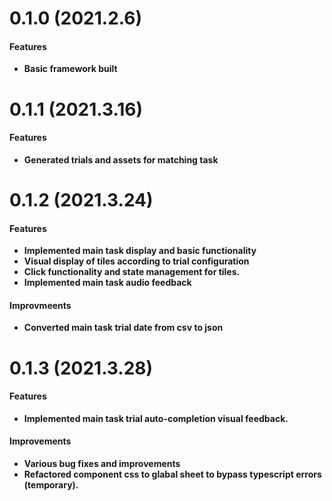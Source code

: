 # 0.1.0 (2021.2.6)

#### Features

-   **Basic framework built**

# 0.1.1 (2021.3.16)

#### Features

-   **Generated trials and assets for matching task**

# 0.1.2 (2021.3.24)

#### Features

-   **Implemented main task display and basic functionality**
-   **Visual display of tiles according to trial configuration**
-   **Click functionality and state management for tiles.**
-   **Implemented main task audio feedback**

#### Improvmeents

-   **Converted main task trial date from csv to json**

# 0.1.3 (2021.3.28)

#### Features

-   **Implemented main task trial auto-completion visual feedback.**

#### Improvements

-   **Various bug fixes and improvements**
-   **Refactored component css to glabal sheet to bypass typescript errors (temporary).**
